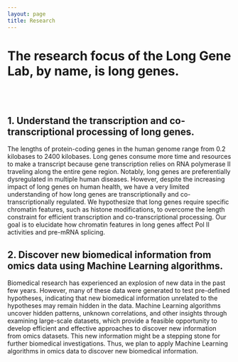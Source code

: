```yaml
---
layout: page
title: Research 
---
```


# The research focus of the Long Gene Lab, by name, is long genes.
 <br>
 <br>
 
## 1. Understand the transcription and co-transcriptional processing of long genes.<br>
The lengths of protein-coding genes in the human genome range from 0.2 kilobases to 2400 kilobases. Long genes consume more time and resources to make a transcript because gene transcription relies on RNA polymerase II traveling along the entire gene region. Notably, long genes are preferentially dysregulated in multiple human diseases. However, despite the increasing impact of long genes on human health, we have a very limited understanding of how long genes are transcriptionally and co-transcriptionally regulated. We hypothesize that long genes require specific chromatin features, such as histone modifications, to overcome the length constraint for efficient transcription and co-transcriptional processing. Our goal is to elucidate how chromatin features in long genes affect Pol II activities and pre-mRNA splicing. 
<br>



## 2. Discover new biomedical information from omics data using Machine Learning algorithms.<br>
Biomedical research has experienced an explosion of new data in the past few years. However, many of these data were generated to test pre-defined hypotheses, indicating that new biomedical information unrelated to the hypotheses may remain hidden in the data. Machine Learning algorithms uncover hidden patterns, unknown correlations, and other insights through examining large-scale datasets, which provide a feasible opportunity to develop efficient and effective approaches to discover new information from omics datasets. This new information might be a stepping stone for further biomedical investigations. Thus, we plan to apply Machine Learning algorithms in omics data to discover new biomedical information. 
<br>

